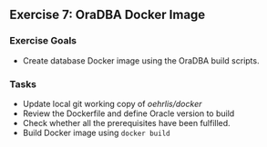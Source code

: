 ## Exercise 7: OraDBA Docker Image

### Exercise Goals

- Create database Docker image using the OraDBA build scripts.

### Tasks

- Update local git working copy of *oehrlis/docker*
- Review the Dockerfile and define Oracle version to build
- Check whether all the prerequisites have been fulfilled.
- Build Docker image using `docker build`

<!-- Stuff between the <div class="notes"> will be rendered as pptx slide notes -->
<div class="no notes">

</div>
